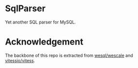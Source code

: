 # SqlParser
Yet another SQL parser for MySQL.

# Acknowledgement
The backbone of this repo is extracted from [wesql/wescale](github.com/wesql/wescale) and [vitessio/vitess](https://github.com/vitessio/vitess).